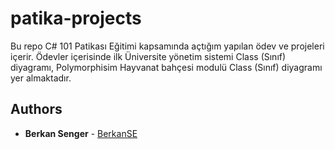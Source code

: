 # patika-projects

Bu repo C# 101 Patikası Eğitimi kapsamında açtığım yapılan ödev ve projeleri içerir. Ödevler içerisinde ilk Üniversite yönetim sistemi Class (Sınıf) diyagramı, Polymorphisim Hayvanat bahçesi modulü Class (Sınıf) diyagramı yer almaktadır.

## Authors

* **Berkan Senger** - [BerkanSE](https://github.com/BerkanSE)
